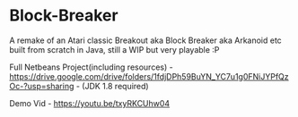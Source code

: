 # Block-Breaker

A remake of an Atari classic Breakout aka Block Breaker aka Arkanoid etc built from scratch in Java, still a WIP but very playable :P

Full Netbeans Project(including resources) - https://drive.google.com/drive/folders/1fdjDPh59BuYN_YC7u1g0FNiJYPfQzOc-?usp=sharing - (JDK 1.8 required)

Demo Vid - https://youtu.be/txyRKCUhw04

